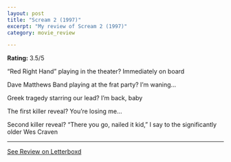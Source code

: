 ```yaml
---
layout: post
title: "Scream 2 (1997)"
excerpt: "My review of Scream 2 (1997)"
category: movie_review

---
```


**Rating:** 3.5/5

“Red Right Hand” playing in the theater? Immediately on board

Dave Matthews Band playing at the frat party? I’m waning…

Greek tragedy starring our lead? I’m back, baby

The first killer reveal? You’re losing me…

Second killer reveal? “There you go, nailed it kid,” I say to the significantly older Wes Craven

<hr>

[See Review on Letterboxd](https://boxd.it/3PRiNz)
